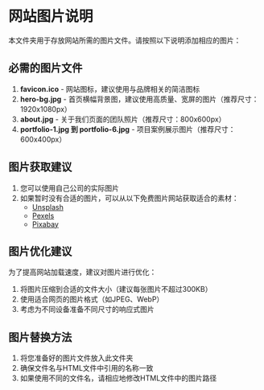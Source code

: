 # 网站图片说明

本文件夹用于存放网站所需的图片文件。请按照以下说明添加相应的图片：

## 必需的图片文件

1. **favicon.ico** - 网站图标，建议使用与品牌相关的简洁图标
2. **hero-bg.jpg** - 首页横幅背景图，建议使用高质量、宽屏的图片（推荐尺寸：1920x1080px）
3. **about.jpg** - 关于我们页面的团队照片（推荐尺寸：800x600px）
4. **portfolio-1.jpg 到 portfolio-6.jpg** - 项目案例展示图片（推荐尺寸：600x400px）

## 图片获取建议

1. 您可以使用自己公司的实际图片
2. 如果暂时没有合适的图片，可以从以下免费图片网站获取适合的素材：
   - [Unsplash](https://unsplash.com/)
   - [Pexels](https://www.pexels.com/)
   - [Pixabay](https://pixabay.com/)

## 图片优化建议

为了提高网站加载速度，建议对图片进行优化：

1. 将图片压缩到合适的文件大小（建议每张图片不超过300KB）
2. 使用适合网页的图片格式（如JPEG、WebP）
3. 考虑为不同设备准备不同尺寸的响应式图片

## 图片替换方法

1. 将您准备好的图片文件放入此文件夹
2. 确保文件名与HTML文件中引用的名称一致
3. 如果使用不同的文件名，请相应地修改HTML文件中的图片路径